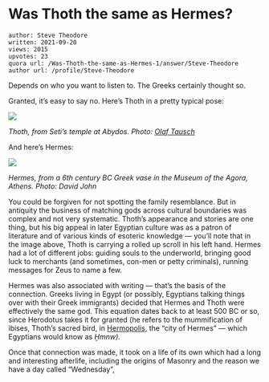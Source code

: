 # Was Thoth the same as Hermes?

	author: Steve Theodore
	written: 2021-09-20
	views: 2015
	upvotes: 23
	quora url: /Was-Thoth-the-same-as-Hermes-1/answer/Steve-Theodore
	author url: /profile/Steve-Theodore


Depends on who you want to listen to. The Greeks certainly thought so.

Granted, it’s easy to say no. Here’s Thoth in a pretty typical pose:

![](https://qph.fs.quoracdn.net/main-qimg-34d075649f27e1384838f5617cbc7462-lq)

_Thoth, from Seti’s temple at Abydos. Photo:_ _[Olaf Tausch](https://commons.wikimedia.org/wiki/File:Abydos_Tempelrelief_Ramses_II._26.JPG)_ 

And here’s Hermes:

![](https://qph.fs.quoracdn.net/main-qimg-43b667179bbfa6cdb30b67138977b6cc-lq)

_Hermes, from a 6th century BC Greek vase in the Museum of the Agora, Athens. Photo: David John_ 

You could be forgiven for not spotting the family resemblance. But in antiquity the business of matching gods across cultural boundaries was complex and not very systematic. Thoth’s appearance and stories are one thing, but his big appeal in later Egyptian culture was as a patron of literature and of various kinds of esoteric knowledge — you’ll note that in the image above, Thoth is carrying a rolled up scroll in his left hand. Hermes had a lot of different jobs: guiding souls to the underworld, bringing good luck to merchants (and sometimes, con-men or petty criminals), running messages for Zeus to name a few.

Hermes was also associated with writing — that’s the basis of the connection. Greeks living in Egypt (or possibly, Egyptians talking things over with their Greek immigrants) decided that Hermes and Thoth were effectively the same god. This equation dates back to at least 500 BC or so, since Herodotus takes it for granted (he refers to the mummification of ibises, Thoth’s sacred bird, in [Hermopolis,](https://en.wikipedia.org/wiki/Hermopolis) the “city of Hermes” — which Egyptians would know as _Ḫmnw)._ 

Once that connection was made, it took on a life of its own which had a long and interesting afterlife, including the origins of Masonry and the reason we have a day called “Wednesday”,



